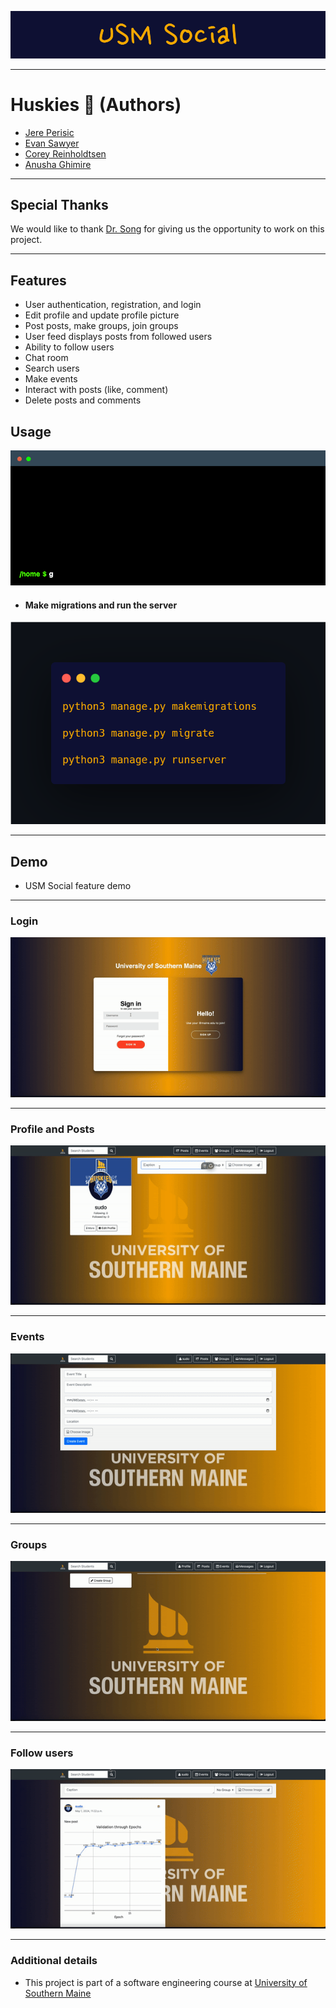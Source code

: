 ![banner](img/USM_Social.png)

------
# Huskies :wolf: (Authors)
 - [Jere Perisic](https://github.com/PerisicJere)
 - [Evan Sawyer](https://github.com/Evanmsawyer)
 - [Corey Reinholdtsen](https://github.com/CjamesR10)
 - [Anusha Ghimire](https://github.com/anu-sha19)
------
## Special Thanks 
We would like to thank [Dr. Song](https://yuqi-song.github.io/) for giving us the opportunity to work on this project. 

-----

## Features

- User authentication, registration, and login
- Edit profile and update profile picture
- Post posts, make groups, join groups
- User feed displays posts from followed users
- Ability to follow users
- Chat room
- Search users
- Make events
- Interact with posts (like, comment)
- Delete posts and comments

## Usage

![usage](img/terminal.gif)

- #### Make migrations and run the server
![run](img/carbon.png)

----

## Demo 
- USM Social feature demo
----
### Login
![Login](img/demo.gif)

----
### Profile and Posts
![Post, and bio](img/post-demo.gif)

----

### Events
![Events](img/Events.gif)

----

### Groups
![groups](img/groups.gif)

----

### Follow users
![follow](img/follow.gif)

----

### Additional details

- This project is part of a software engineering course at [University of Southern Maine](https://usm.maine.edu/)
